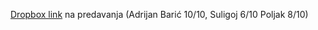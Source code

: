 [Dropbox link](https://www.dropbox.com/scl/fo/urfu6c98157xtx4jlpbhh/AObhH4I_vIl6MT7PaeB0ZD0?dl=0&rlkey=4hqnqamhcxybbezbwbh2glo9w) na predavanja 
(Adrijan Barić 10/10, 
Suligoj 6/10
Poljak 8/10)
